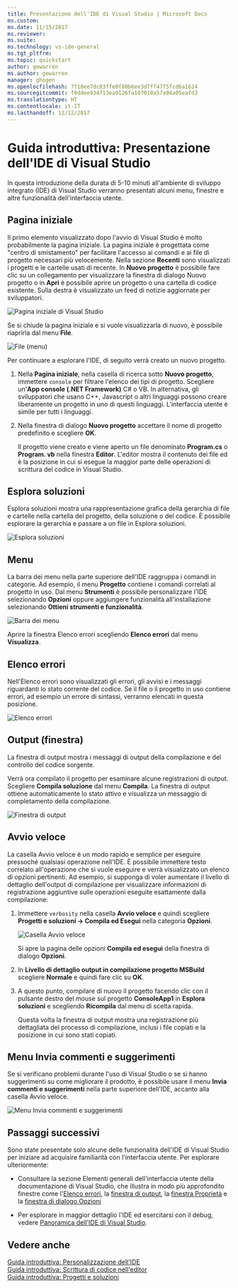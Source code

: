 ```yaml
---
title: Presentazione dell'IDE di Visual Studio | Microsoft Docs
ms.custom: 
ms.date: 11/15/2017
ms.reviewer: 
ms.suite: 
ms.technology: vs-ide-general
ms.tgt_pltfrm: 
ms.topic: quickstart
author: gewarren
ms.author: gewarren
manager: ghogen
ms.openlocfilehash: 7f10ee7dc03ffe0f80b6ee3d7ff47f5fcd6a1624
ms.sourcegitcommit: f0ddee934713ea9126fa107018a57a94a05eafd3
ms.translationtype: HT
ms.contentlocale: it-IT
ms.lasthandoff: 12/12/2017
---
```

# <a name="quickstart-first-look-at-the-visual-studio-ide"></a>Guida introduttiva: Presentazione dell'IDE di Visual Studio

In questa introduzione della durata di 5-10 minuti all'ambiente di sviluppo integrato (IDE) di Visual Studio verranno presentati alcuni menu, finestre e altre funzionalità dell'interfaccia utente.

## <a name="start-page"></a>Pagina iniziale

Il primo elemento visualizzato dopo l'avvio di Visual Studio è molto probabilmente la pagina iniziale. La pagina iniziale è progettata come "centro di smistamento" per facilitare l'accesso ai comandi e ai file di progetto necessari più velocemente. Nella sezione **Recenti** sono visualizzati i progetti e le cartelle usati di recente. In **Nuovo progetto** è possibile fare clic su un collegamento per visualizzare la finestra di dialogo Nuovo progetto o in **Apri** è possibile aprire un progetto o una cartella di codice esistente. Sulla destra è visualizzato un feed di notizie aggiornate per sviluppatori.

![Pagina iniziale di Visual Studio](media/quickstart-IDE-start-page.png)

Se si chiude la pagina iniziale e si vuole visualizzarla di nuovo, è possibile riaprirla dal menu **File**.

![File (menu)](media/quickstart-IDE-file-menu-large.png)

Per continuare a esplorare l'IDE, di seguito verrà creato un nuovo progetto.

1. Nella **Pagina iniziale**, nella casella di ricerca sotto **Nuovo progetto**, immettere `console` per filtrare l'elenco dei tipi di progetto. Scegliere un'**App console (.NET Framework)** C# o VB. In alternativa, gli sviluppatori che usano C++, Javascript o altri linguaggi possono creare liberamente un progetto in uno di questi linguaggi. L'interfaccia utente è simile per tutti i linguaggi.

1. Nella finestra di dialogo **Nuovo progetto** accettare il nome di progetto predefinito e scegliere **OK**.

   Il progetto viene creato e viene aperto un file denominato **Program.cs** o **Program. vb** nella finestra **Editor**. L'editor mostra il contenuto dei file ed è la posizione in cui si esegue la maggior parte delle operazioni di scrittura del codice in Visual Studio.

## <a name="solution-explorer"></a>Esplora soluzioni

Esplora soluzioni mostra una rappresentazione grafica della gerarchia di file e cartelle nella cartella del progetto, della soluzione o del codice. È possibile esplorare la gerarchia e passare a un file in Esplora soluzioni.

![Esplora soluzioni](media/quickstart-IDE-solution-explorer.png)

## <a name="menus"></a>Menu

La barra dei menu nella parte superiore dell'IDE raggruppa i comandi in categorie. Ad esempio, il menu **Progetto** contiene i comandi correlati al progetto in uso. Dal menu **Strumenti** è possibile personalizzare l'IDE selezionando **Opzioni** oppure aggiungere funzionalità all'installazione selezionando **Ottieni strumenti e funzionalità**.

![Barra dei menu](media/quickstart-IDE-menu-bar.png)

Aprire la finestra Elenco errori scegliendo **Elenco errori** dal menu **Visualizza**.

## <a name="error-list"></a>Elenco errori

Nell'Elenco errori sono visualizzati gli errori, gli avvisi e i messaggi riguardanti lo stato corrente del codice. Se il file o il progetto in uso contiene errori, ad esempio un errore di sintassi, verranno elencati in questa posizione.

![Elenco errori](media/quickstart-IDE-error-list.png)

## <a name="output-window"></a>Output (finestra)

La finestra di output mostra i messaggi di output della compilazione e del controllo del codice sorgente.

Verrà ora compilato il progetto per esaminare alcune registrazioni di output. Scegliere **Compila soluzione** dal menu **Compila**. La finestra di output ottiene automaticamente lo stato attivo e visualizza un messaggio di completamento della compilazione.

![Finestra di output](media/quickstart-IDE-output.png)

## <a name="quick-launch"></a>Avvio veloce

La casella Avvio veloce è un modo rapido e semplice per eseguire pressoché qualsiasi operazione nell'IDE. È possibile immettere testo correlato all'operazione che si vuole eseguire e verrà visualizzato un elenco di opzioni pertinenti. Ad esempio, si supponga di voler aumentare il livello di dettaglio dell'output di compilazione per visualizzare informazioni di registrazione aggiuntive sulle operazioni eseguite esattamente dalla compilazione:

1. Immettere `verbosity` nella casella **Avvio veloce** e quindi scegliere **Progetti e soluzioni -> Compila ed Esegui** nella categoria **Opzioni**.

   ![Casella Avvio veloce](media/quickstart-IDE-quick-launch.png)

   Si apre la pagina delle opzioni **Compila ed esegui** della finestra di dialogo **Opzioni**.

1. In **Livello di dettaglio output in compilazione progetto MSBuild** scegliere **Normale** e quindi fare clic su **OK**.

1. A questo punto, compilare di nuovo il progetto facendo clic con il pulsante destro del mouse sul progetto **ConsoleApp1** in **Esplora soluzioni** e scegliendo **Ricompila** dal menu di scelta rapida.

   Questa volta la finestra di output mostra una registrazione più dettagliata del processo di compilazione, inclusi i file copiati e la posizione in cui sono stati copiati.

## <a name="send-feedback-menu"></a>Menu Invia commenti e suggerimenti

Se si verificano problemi durante l'uso di Visual Studio o se si hanno suggerimenti su come migliorare il prodotto, è possibile usare il menu **Invia commenti e suggerimenti** nella parte superiore dell'IDE, accanto alla casella Avvio veloce.

![Menu Invia commenti e suggerimenti](media/quickstart-IDE-send-feedback.png)

## <a name="next-steps"></a>Passaggi successivi

Sono state presentate solo alcune delle funzionalità dell'IDE di Visual Studio per iniziare ad acquisire familiarità con l'interfaccia utente. Per esplorare ulteriormente:

- Consultare la sezione Elementi generali dell'interfaccia utente della documentazione di Visual Studio, che illustra in modo più approfondito finestre come l'[Elenco errori](../ide/reference/error-list-window.md), la [finestra di output](../ide/reference/output-window.md), la [finestra Proprietà](../ide/reference/properties-window.md) e la [finestra di dialogo Opzioni](../ide/reference/options-dialog-box-visual-studio.md)

- Per esplorare in maggior dettaglio l'IDE ed esercitarsi con il debug, vedere [Panoramica dell'IDE di Visual Studio](../ide/visual-studio-ide.md).

## <a name="see-also"></a>Vedere anche

[Guida introduttiva: Personalizzazione dell'IDE](../ide/personalizing-the-visual-studio-ide.md)  
[Guida introduttiva: Scrittura di codice nell'editor](../ide/quickstart-editor.md)  
[Guida introduttiva: Progetti e soluzioni](../ide/quickstart-projects-solutions.md)  